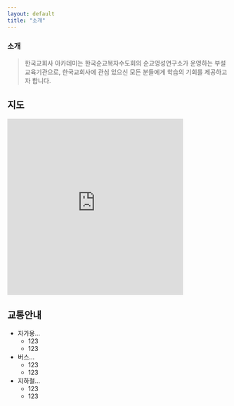```yaml
---
layout: default
title: "소개"
---
```

<div class="py-2">
    <div class="container">
      <div class="row">
        <div class="text-center mx-auto">
          <h3 class="text-primary display-4">소개</h3>
        </div>
      </div>
    </div>
  </div>

> 한국교회사 아카데미는 한국순교복자수도회의 순교영성연구소가 운영하는 부설교육기관으로, 한국교회사에 관심 있으신 모든 분들에게 학습의 기회를 제공하고자 합니다.

## 지도
<div class="py-3 text-center" >
	<div class="container">
		<div class="row">
			<div class="mx-auto col-lg-5 col-md-7 col-10">
				<iframe src="https://www.google.com/maps/embed?pb=!1m18!1m12!1m3!1d3164.280257186478!2d126.95460571558755!3d37.52489033426936!2m3!1f0!2f0!3f0!3m2!1i1024!2i768!4f13.1!3m3!1m2!1s0x357ca1fef626dd9b%3A0x2a64813dd97bd44a!2z7LKc7KO86rWQIOyDiOuCqO2EsCDsiJzqtZAg7ISx7KeA!5e0!3m2!1sko!2skr!4v1584796393954!5m2!1sko!2skr" width="400" height="400" frameborder="0" style="border:0;" allowfullscreen="" aria-hidden="false" tabindex="0"></iframe>
			</div>
		</div>
	</div>
</div>

## 교통안내
- 자가용...
	- 123
	- 123
- 버스...
	- 123
	- 123
- 지하철...
	- 123
	- 123
